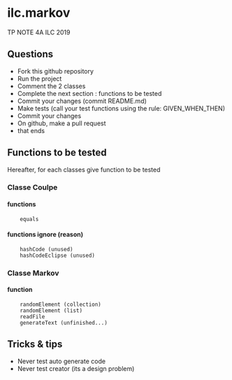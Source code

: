 # ilc.markov
TP NOTE 4A ILC 2019

## Questions
- Fork this github repository
- Run the project
- Comment the 2 classes
- Complete the next section : functions to be tested
- Commit your changes (commit README.md)
- Make tests (call your test functions using the rule: GIVEN_WHEN_THEN) 
- Commit your changes
- On github, make a pull request 
- that ends

## Functions to be tested
Hereafter, for each classes give function to be tested 

### Classe Coulpe
#### functions
        equals
#### functions ignore (reason)
        hashCode (unused)
        hashCodeEclipse (unused)

### Classe Markov
#### function
        randomElement (collection)
        randomElement (list)
        readFile
        generateText (unfinished...)

## Tricks & tips

- Never test auto generate code
- Never test creator (its a design problem)
